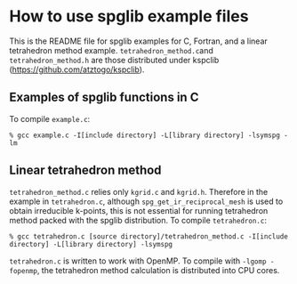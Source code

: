 # How to use spglib example files

This is the README file for spglib examples for C, Fortran, and
a linear tetrahedron method example. `tetrahedron_method.c`and
`tetrahedron_method.h` are those distributed under kspclib
(https://github.com/atztogo/kspclib).

## Examples of spglib functions in C

To compile `example.c`:

```
% gcc example.c -I[include directory] -L[library directory] -lsymspg -lm
```

## Linear tetrahedron method

`tetrahedron_method.c` relies only `kgrid.c` and `kgrid.h`. Therefore
in the example in `tetrahedron.c`, although
`spg_get_ir_reciprocal_mesh` is used to obtain irreducible k-points,
this is not essential for running tetrahedron method packed with the
spglib distribution. To compile `tetrahedron.c`:

```
% gcc tetrahedron.c [source directory]/tetrahedron_method.c -I[include directory] -L[library directory] -lsymspg
```

`tetrahedron.c` is written to work with OpenMP. To compile with
`-lgomp -fopenmp`, the tetrahedron method calculation is distributed
into CPU cores.
